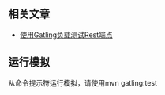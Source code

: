 ## 相关文章

+ [使用Gatling负载测试Rest端点](docs/使用Gatling负载测试Rest端点.md)

## 运行模拟

从命令提示符运行模拟，请使用mvn gatling:test